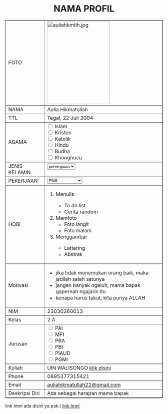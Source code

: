 <!DOCTYPE html>
<html>
<head>
<title>NAMA PROFIL</title>
</head>
<body>
<h1 align="center">NAMA PROFIL</h1>
<table width="745" border="1" cellspacing="0" cellpadding="5" align="center">
<td>FOTO</td>
<td> <img src="C:\Users\HP\Documents\Aulia Hikmatullah.jpg" alt=auliahkmtlh.jpg width="200px" height="265px"></td>
</tr>
<tr>
<td>NAMA</td>
<td>Aulia Hikmatullah</td>
</tr>
<tr>
<td>TTL</td>
<td>Tegal, 22 Juli 2004</td>
</tr>
<tr>
<td>AGAMA</td>
<td><input type="checkbox" id="Agama" name="Agama" value="Islam">
  <label for="Agama"> Islam</label><br>
  <input type="checkbox" id="Agama" name="Agama" value="Kristen">
  <label for="Agama"> Kristen</label><br>
  <input type="checkbox" id="Agama" name="Agama" value="Katolik">
  <label for="Agama"> Katolik</label><br>
  <input type="checkbox" id="Agama" name="Agama" value="Hindu">
  <label for="Agama"> Hindu</label><br>
  <input type="checkbox" id="Agama" name="Agama" value="Budha">
  <label for="Agama"> Budha</label><br>
  <input type="checkbox" id="Agama" name="Agama" value="Khonghucu">
  <label for="Agama"> Khonghucu</label><br>
    </select>
    </form></td>
</tr>
<tr>
<td>JENIS KELAMIN</td>
<td><form action="proses.php" method="get">
    <select name='jenis kelamin'>
      <option value='Laki-laki'>perempuan</option>
      <option value='Perempuan'>laki-laki</option>
    </select></form></td>
</tr>
<tr>
<td>PEKERJAAN</td>
<td><select name="subjects" id="subjects">
    <option value="PNS">PNS</option>
    <option value="WIRASWASTA">WIRASWASTA</option>
    <option value="BUMN">BUMN</option>
    <option value="MAHASISWA">MAHASISWA</option>
</select></td>
</tr>
<tr>
	  <td>HOBI</td>
		  <td><ol>
       <li>Menulis</li>
            <ul>
                <li>To do list</li>
                <li>Cerita random</li>
            </ul>
       </li>
        <li>Memfoto
            <ul>
                <li>Foto langit</li>
				<li>Foto malam</li>
            </ul>
        </li>
        <li>Menggambar</li>
		<ul>
                <li>Lattering</li>
                <li>Abstrak</li>
            </ul>
	</td>
    </ol>
	</tr>
<tr>
<td>Motivasi</td>
<td><ul>
    <li>jika tidak menemukan orang baik, maka jadilah salah satunya</li>
    <li>jangan banyak ngeluh, mama bapak gapernah ngajarin itu</li>
    <li>kenapa harus takut, kita punya ALLAH</li>
</ul></td>
</tr>
<tr>
<td>NIM</td>
<td>23030360013</td>
</tr>
<tr>
<td>Kelas</td>
<td>2 A</td>
</tr>
<tr>
<td>Jurusan</td>
<td> <input type="radio" id="PAI" name="fav_language" value="PAI">
  <label for="PAI">PAI</label><br>
  <input type="radio" id="MPI" name="fav_language" value="MPI">
  <label for="MPI">MPI</label><br>
  <input type="radio" id="PBA" name="fav_language" value="PBA">
  <label for="PBA">PBA</label><br>
  <input type="radio" id="PBI" name="fav_language" value="PBI">
  <label for="PBI">PBI</label><br>
  <input type="radio" id="PIAUD" name="fav_language" value="PIAUD">
  <label for="PIAUD">PIAUD</label><br>
  <input type="radio" id="PGMI" name="fav_language" value="PGMI">
  <label for="PGMI">PGMI</label></td>
</tr>
<tr>
<td>Kuliah</td>
<td>UIN WALISONGO <a href="https://walisongo.ac.id/">klik disini</a></td>
</tr>
<tr>
<td>Phone</td>
<td>0895377315421</td>
</tr>
<tr>
<td>Email</td>
<td><a href="mailto:auliahikmatullah22@gmail.com">auliahikmatullah22@gmail.com</a></td>
</tr>
<tr>
<td>Deskripsi Diri</td>
<td>Ada sebagai harapan mama bapak</td>
</tr>
</table>
<body>
 <p>link html ada disini ya pak:) <a href="">link html</a></p>
</body>
</html>
